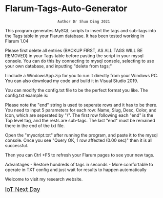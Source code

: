 # Flarum-Tags-Auto-Generator
                            Author Dr Shuo Ding 2021

This program generates MySQL scripts to insert the tags and sub-tags into the Tags table in your Flarum database.
It has been tested working in Flarum 1.04

Please first delete all entries (BACKUP FIRST, AS ALL TAGS WILL BE REMOVED) in your Tags table before pasting the script in your mysql console. You can do this by connecting to mysql console, selecting to use your own database, and inputting "delete from tags;"

I include a WindowsApp.zip for you to run it directly from your Windows PC.
You can also download my code and build it in Visual Studio 2019.

You can modify the config.txt file to be the perfect format you like. 
The config.txt example is:

Please note the "end" string is used to seperate rows and it has to be there.
You need to input 5 parameters for each row: Name, Slug, Desc, Color, and Icon, which are seperated by "/". 
The first row following each "end" is the Top level tag, and the rests are sub-tags.
The last "end" must be remained there in the end of the txt file.

Open the "myscript.txt" after running the program, and paste it to the mysql console.
Once you see "Query OK, 1 row affected (0.00 sec)" then it is all successful. 

Then you can Ctrl +F5 to refresh your Flarum pages to see your new tags.

Advantages  - Restore hundreds of tags in seconds
            - More comfortable to operate in TXT config and just wait for results to happen automatically 
            



Welcome to visit my research website. 

<a href="https://iotnextday.com" style="font-size:19px">IoT Next Day</a>
 
 

          




